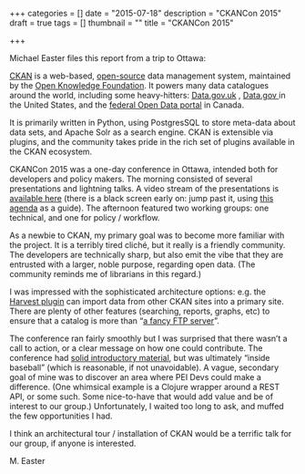 +++
categories = []
date = "2015-07-18"
description = "CKANCon 2015"
draft = true
tags = []
thumbnail = ""
title = "CKANCon 2015"

+++


Michael Easter files this report from a trip to Ottawa:

[CKAN](https://en.wikipedia.org/wiki/CKAN) is a web-based, [open-source](https://github.com/ckan/ckan) data management system, maintained by the [Open Knowledge Foundation](https://en.wikipedia.org/wiki/Open_Knowledge_International). It powers many data catalogues around the world, including some heavy-hitters: [Data.gov.uk](https://data.gov.uk/about) , [Data.gov ](https://github.com/GSA/data.gov/)in the United States, and the [federal Open Data portal](http://open.canada.ca/en/open-data) in Canada.

It is primarily written in Python, using PostgresSQL to store meta-data about data sets, and Apache Solr as a search engine. CKAN is extensible via plugins, and the community takes pride in the rich set of plugins available in the CKAN ecosystem.

CKANCon 2015 was a one-day conference in Ottawa, intended both for developers and policy makers. The morning consisted of several presentations and lightning talks. A video stream of the presentations is [available here](https://www.youtube.com/watch?v=OmX-rsSYmrc) (there is a black screen early on: jump past it, using [this agenda](https://www.eventbrite.com/e/ckancon-2015-tickets-16681567016) as a guide). The afternoon featured two working groups: one technical, and one for policy / workflow.

As a newbie to CKAN, my primary goal was to become more familiar with the project. It is a terribly tired cliché, but it really is a friendly community. The developers are technically sharp, but also emit the vibe that they are entrusted with a larger, noble purpose, regarding open data. (The community reminds me of librarians in this regard.)

I was impressed with the sophisticated architecture options: e.g. the [Harvest plugin](https://github.com/ckan/ckanext-harvest) can import data from other CKAN sites into a primary site. There are plenty of other features (searching, reports, graphs, etc) to ensure that a catalog is more than “[a fancy FTP server](https://www.youtube.com/watch?v=OmX-rsSYmrc&feature=youtu.be&t=2h18s)”.

The conference ran fairly smoothly but I was surprised that there wasn’t a call to action, or a clear message on how one could contribute. The conference had [solid introductory material](https://www.youtube.com/watch?v=OmX-rsSYmrc&feature=youtu.be&t=19m55s), but was ultimately “inside baseball” (which is reasonable, if not unavoidable). A vague, secondary goal of mine was to discover an area where PEI Devs could make a difference. (One whimsical example is a Clojure wrapper around a REST API, or some such. Some nice-to-have that would add value and be of interest to our group.) Unfortunately, I waited too long to ask, and muffed the few opportunities I had.

I think an architectural tour / installation of CKAN would be a terrific talk for our group, if anyone is interested.

M. Easter